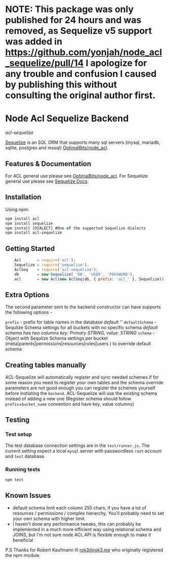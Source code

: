 # NOTE: This package was only published for 24 hours and was removed, as Sequelize v5 support was added in https://github.com/yonjah/node_acl_sequelize/pull/14  I apologize for any trouble and confusion I caused by publishing this without consulting the original author first.

# Node Acl Sequelize Backend
_acl-sequelize_

[Sequelize](https://github.com/sequelize/sequelize) is an SQL ORM that supports many sql servers (mysql, mariadb, sqlite, postgres and mssql) [OptimalBits/node_acl](https://github.com/OptimalBits/node_acl).

## Features & Documentation
For ACL general use please see [OptimalBits/node_acl](https://github.com/OptimalBits/node_acl).
For Sequelize general use please see [Sequelize Docs](http://docs.sequelizejs.com/en/latest/).

## Installation

Using npm:

```javascript
npm install acl
npm install sequelize
npm install [DIALECT] #One of the supported Sequelize dialects
npm install acl-sequelize
```

## Getting Started
```javascript
    Acl       = require('acl');
    Sequelize = require('sequelize'),
    AclSeq    = require('acl-sequelize');
    db        = new Sequelize( 'DB', 'USER', 'PASSWORD'),
    acl       = new Acl(new AclSeq(db, { prefix: 'acl_' }, Sequelize));
```

## Extra Options
The second parameter sent to the backend constructor can have supports the following options -

`prefix` - prefix for table names in the database _default ''_
`defaultSchema` - Sequlize Schema settings for all buckets with no specific schema _default schema has two columns key: Primary STRING, value: STRING_
`schema` - Object with Sequlize Schema settings per bucket (meta|parents|permissions|resources|roles|users ) to override default schema

## Creating tables manually
ACL-Sequelize will automatically register and sync needed schemes
if for some reason you need to register your own tables and the schema override parameters are not good enough you can register the schemes yourself before instiating the `backend`. ACL-Sequelize will use the existing schema instead of adding a new one (Register schema should follow `prefix`+`bucket_name` convention and have key, value columns)

## Testing
### Test setup
The test database connection settings are in the `test/runner.js`.
The current setting expect a local `mysql` server with passwordless `root` account and `test` database.

### Running tests
```javascript
npm test
```

## Known Issues
- default schema limit each column 255 chars, if you have a lot of resources / permissions / complex hierarchy, You'll probably need to set your own schema with higher limit.
- I haven't done any performance tweaks, this can probably be implemented in a much more efficient way using relational schema and JOINS, but I'm not sure node ACL API is flexible enough to make it beneficial

P.S Thanks for Robert Kaufmann III <rok3@rok3.me> who originally registered the npm module.
